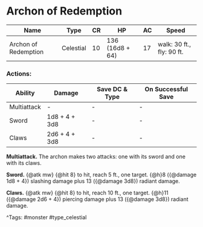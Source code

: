 # Archon of Redemption

| Name | Type | CR | HP | AC | Speed |
|------|------|----|----|----|-------|
| Archon of Redemption | Celestial | 10 | 136 (16d8 + 64) | 17 | walk: 30 ft., fly: 90 ft. |

### Actions:

| Ability | Damage | Save DC & Type | On Successful Save |
|---------|--------|----------------|--------------------|
| Multiattack | - | - | - |
| Sword | 1d8 + 4 + 3d8 | - | - |
| Claws | 2d6 + 4 + 3d8 | - | - |


**Multiattack.** The archon makes two attacks: one with its sword and one with its claws.

**Sword.** {@atk mw} {@hit 8} to hit, reach 5 ft., one target. {@h}8 ({@damage 1d8 + 4}) slashing damage plus 13 ({@damage 3d8}) radiant damage.

**Claws.** {@atk mw} {@hit 8} to hit, reach 10 ft., one target. {@h}11 ({@damage 2d6 + 4}) piercing damage plus 13 ({@damage 3d8}) radiant damage.

^Tags: #monster #type_celestial